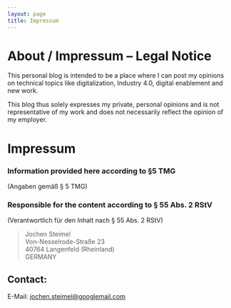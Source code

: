 ```yaml
---
layout: page
title: Impressum
---
```


# About / Impressum – Legal Notice

This personal blog is intended to be a place where I can post my opinions on technical topics like digitalization, Industry 4.0, digital enablement and new work.

This blog thus solely expresses my private, personal opinions and is not representative of my work and does not necessarily reflect the opinion of my employer.

# Impressum

### Information provided here according to §5 TMG 
(Angaben gemäß § 5 TMG)

### Responsible for the content according to § 55 Abs. 2 RStV
(Verantwortlich für den Inhalt nach § 55 Abs. 2 RStV)

> Jochen Steimel<br>
> Von-Nesselrode-Straße 23<br>
> 40764 Langenfeld (Rheinland)<br>
> GERMANY

## Contact:

E-Mail: jochen.steimel@googlemail.com


